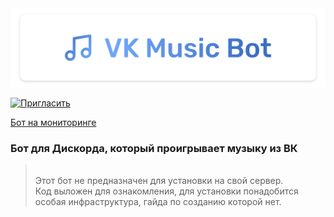 <div style="text-align:center"><img src="logo.svg" /></div>

[![Пригласить](https://img.shields.io/badge/%D0%9F%D1%80%D0%B8%D0%B3%D0%BB%D0%B0%D1%81%D0%B8%D1%82%D1%8C-Discord-%237289da?style=flat-square&logo=discord&logoColor=fff)](https://discord.com/oauth2/authorize?client_id=721772274830540833&scope=bot&permissions=8)

[Бот на мониторинге](https://bots.server-discord.com/721772274830540833)

### Бот для Дискорда, который проигрывает музыку из ВК

> <br>Этот бот не предназначен для установки на свой сервер.</br> Код выложен для ознакомления, для установки понадобится особая инфраструктура, гайда по созданию которой нет.
